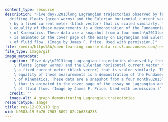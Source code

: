 ```yaml
---
content_type: resource
description: "Five day\u2013long Lagrangian trajectories observed by freely\u2013\
  drifting floats (green worms) and the Eulerian horizontal current vector measured\
  \ by a fixed current meter (black vector) that is scaled similarly. The approximate\
  \ equality of these measurements is a demonstration of the Fundamental Principle\
  \ of Kinematics. These data are a snapshot from a four month\u2013long period that\
  \ is animated in the cover page of the essay on Lagrangian and Eulerian representations\
  \ of fluid flow. (Image by James F. Price. Used with permission.)"
file: /media/https%3A/open-learning-course-data-rc.s3.amazonaws.com/res-12-001-topics-in-fluid-dynamics-spring-2010/b9583a195b767905809202c2b635d238_res-12-001s10.jpg
file_type: image/gif
image_metadata:
  caption: "Five day\u2013long Lagrangian trajectories observed by freely\u2013drifting\
    \ floats (green worms) and the Eulerian horizontal current vector measured by\
    \ a fixed current meter (black vector) that is scaled similarly. The approximate\
    \ equality of these measurements is a demonstration of the Fundamental Principle\
    \ of Kinematics. These data are a snapshot from a four month\u2013long period\
    \ that is animated in the cover page of the essay on Lagrangian and Eulerian representations\
    \ of fluid flow. (Image by James F. Price. Used with permission.)"
  credit: ''
  image-alt: A graph demonstrating Lagrangian trajectories.
resourcetype: Image
title: res-12-001s10.jpg
uid: b9583a19-5b76-7905-8092-02c2b635d238
---
```

